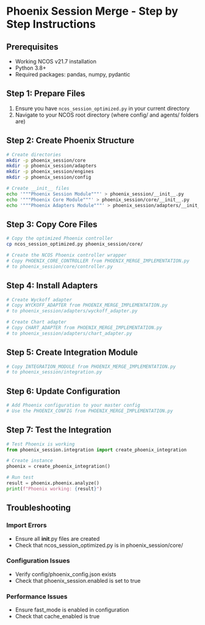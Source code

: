 # Phoenix Session Merge - Step by Step Instructions

## Prerequisites
- Working NCOS v21.7 installation
- Python 3.8+
- Required packages: pandas, numpy, pydantic

## Step 1: Prepare Files
1. Ensure you have `ncos_session_optimized.py` in your current directory
2. Navigate to your NCOS root directory (where config/ and agents/ folders are)

## Step 2: Create Phoenix Structure
```bash
# Create directories
mkdir -p phoenix_session/core
mkdir -p phoenix_session/adapters
mkdir -p phoenix_session/engines
mkdir -p phoenix_session/config

# Create __init__ files
echo '"""Phoenix Session Module"""' > phoenix_session/__init__.py
echo '"""Phoenix Core Module"""' > phoenix_session/core/__init__.py
echo '"""Phoenix Adapters Module"""' > phoenix_session/adapters/__init__.py
```

## Step 3: Copy Core Files
```bash
# Copy the optimized Phoenix controller
cp ncos_session_optimized.py phoenix_session/core/

# Create the NCOS Phoenix controller wrapper
# Copy PHOENIX_CORE_CONTROLLER from PHOENIX_MERGE_IMPLEMENTATION.py
# to phoenix_session/core/controller.py
```

## Step 4: Install Adapters
```bash
# Create Wyckoff adapter
# Copy WYCKOFF_ADAPTER from PHOENIX_MERGE_IMPLEMENTATION.py
# to phoenix_session/adapters/wyckoff_adapter.py

# Create Chart adapter  
# Copy CHART_ADAPTER from PHOENIX_MERGE_IMPLEMENTATION.py
# to phoenix_session/adapters/chart_adapter.py
```

## Step 5: Create Integration Module
```bash
# Copy INTEGRATION_MODULE from PHOENIX_MERGE_IMPLEMENTATION.py
# to phoenix_session/integration.py
```

## Step 6: Update Configuration
```bash
# Add Phoenix configuration to your master config
# Use the PHOENIX_CONFIG from PHOENIX_MERGE_IMPLEMENTATION.py
```

## Step 7: Test the Integration
```python
# Test Phoenix is working
from phoenix_session.integration import create_phoenix_integration

# Create instance
phoenix = create_phoenix_integration()

# Run test
result = phoenix.phoenix.analyze()
print(f"Phoenix working: {result}")
```

## Troubleshooting

### Import Errors
- Ensure all __init__.py files are created
- Check that ncos_session_optimized.py is in phoenix_session/core/

### Configuration Issues
- Verify config/phoenix_config.json exists
- Check that phoenix_session.enabled is set to true

### Performance Issues
- Ensure fast_mode is enabled in configuration
- Check that cache_enabled is true
